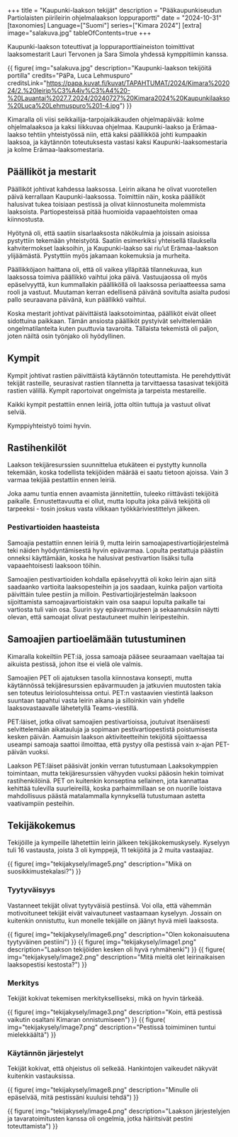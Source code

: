 +++
title = "Kaupunki-laakson tekijät"
description = "Pääkaupunkiseudun Partiolaisten piirileirin ohjelmalaakson loppuraportti"
date = "2024-10-31"
[taxonomies]
Language=["Suomi"]
series=["Kimara 2024"]
[extra]
image="salakuva.jpg"
tableOfContents=true
+++

Kaupunki-laakson toteuttivat ja loppuraporttiaineiston toimittivat laaksomestarit Lauri Tervonen ja Sara Simola yhdessä kymppitiimin kanssa.

{{
    figure(
        img="salakuva.jpg"
        description="Kaupunki-laakson tekijöitä portilla"
        credits="PäPa, Luca Lehmuspuro"
        creditsLink="https://papa.kuvat.fi/kuvat/TAPAHTUMAT/2024/Kimara%202024/2.%20leirip%C3%A4iv%C3%A4%20-%20Lauantai%2027.7.2024/20240727%20Kimara2024%20Kaupunkilaakso%20Luca%20Lehmuspuro%201-4.jpg")
}}

Kimaralla oli viisi seikkailija-tarpojaikäkauden ohjelmapäivää: kolme ohjelmalaaksoa ja kaksi liikkuvaa ohjelmaa.
Kaupunki-laakso ja Erämaa-laakso tehtiin yhteistyössä niin, että kaksi päällikköä johti kumpaakin laaksoa, ja käytännön toteutuksesta vastasi kaksi Kaupunki-laaksomestaria ja kolme Erämaa-laaksomestaria.

## Päälliköt ja mestarit

Päälliköt johtivat kahdessa laaksossa. Leirin aikana he olivat vuorotellen päivä kerrallaan Kaupunki-laaksossa.
Toimittiin näin, koska päälliköt halusivat tukea toisiaan pestissä ja olivat kiinnostuneita molemmista laaksoista. Partiopesteissä pitää huomioida vapaaehtoisten omaa kiinnostusta.

Hyötynä oli, että saatiin sisarlaaksosta näkökulmia ja joissain asioissa pystyttiin tekemään yhteistyötä. Saatiin esimerkiksi yhteisellä tilauksella kahvitermokset laaksoihin, ja Kaupunki-laakso sai riu’ut Erämaa-laakson ylijäämästä. Pystyttiin myös jakamaan kokemuksia ja murheita.

Päällikköjaon haittana oli, että oli vaikea ylläpitää tilannekuvaa, kun laaksossa toimiva päällikkö vaihtui joka päivä. Vastuujaossa oli myös epäselvyyttä, kun kummallakin päälliköllä oli laaksossa periaatteessa sama rooli ja vastuut. Muutaman kerran edellisenä päivänä sovitulta asialta pudosi pallo seuraavana päivänä, kun päällikkö vaihtui. 

Koska mestarit johtivat päivittäistä laaksotoimintaa, päälliköt eivät olleet sidottuina paikkaan. Tämän ansiosta päälliköt pystyivät selvittelemään ongelmatilanteita kuten puuttuvia tavaroita. Tällaista tekemistä oli paljon, joten näiltä osin työnjako oli hyödyllinen.

## Kympit

Kympit johtivat rastien päivittäistä käytännön toteuttamista. He perehdyttivät tekijät rasteille, seurasivat rastien tilannetta ja tarvittaessa tasasivat tekijöitä rastien välillä. Kympit raportoivat ongelmista ja tarpeista mestareille. 

Kaikki kympit pestattiin ennen leiriä, jotta oltiin tuttuja ja vastuut olivat selviä. 

Kymppiyhteistyö toimi hyvin.

## Rastihenkilöt 

Laakson tekijäresurssien suunnittelua etukäteen ei pystytty kunnolla tekemään, koska todellista tekijöiden määrää ei saatu tietoon ajoissa.
Vain 3 varmaa tekijää pestattiin ennen leiriä.

Joka aamu tuntia ennen avaamista jännitettiin, tuleeko riittävästi tekijöitä paikalle. Ennustettavuutta ei ollut, mutta lopulta joka päivä tekijöitä oli tarpeeksi - tosin joskus vasta vilkkaan työkkäriviestittelyn jälkeen.

### Pestivartioiden haasteista 

Samoajia pestattiin ennen leiriä 9, mutta leirin samoajapestivartiojärjestelmä teki näiden hyödyntämisestä hyvin epävarmaa. 
Lopulta pestattuja päästiin onneksi käyttämään, koska he halusivat pestivartion lisäksi tulla vapaaehtoisesti laaksoon töihin.

Samoajien pestivartioiden kohdalla epäselvyyttä oli koko leirin ajan siitä saadaanko vartioita laaksopesteihin ja jos saadaan, kuinka paljon vartioita päivittäin tulee pestiin ja milloin. Pestivartiojärjestelmän laaksoon sijoittamista samoajavartioistakin vain osa saapui lopulta paikalle tai vartiosta tuli vain osa. Suurin syy epävarmuuteen ja sekaannuksiin näytti olevan, että samoajat olivat pestautuneet muihin leiripesteihin. 

## Samoajien partioelämään tutustuminen
	
Kimaralla kokeiltiin PET:iä, jossa samoaja pääsee seuraamaan vaeltajaa tai aikuista pestissä, johon itse ei vielä ole valmis.

Samoajien PET oli ajatuksen tasolla kiinnostava konsepti, mutta käytännössä tekijäresurssien epävarmuuden ja jatkuvien muutosten takia sen toteutus leiriolosuhteissa ontui. PET:n vastaavien viestintä laakson suuntaan tapahtui vasta leirin aikana ja silloinkin vain yhdelle laaksovastaavalle lähetetyllä Teams-viestillä. 

PET:läiset, jotka olivat samoajien pestivartioissa, joutuivat itsenäisesti selvittelemään aikatauluja ja sopimaan pestivartiopestistä poistumisesta kesken päivän. Aamuisin laakson aktiviteetteihin tekijöitä sijoittaessa useampi samoaja saattoi ilmoittaa, että pystyy olla pestissä vain x-ajan PET-päivän vuoksi. 

Laakson PET:läiset pääsivät jonkin verran tutustumaan Laaksokymppien toimintaan, mutta tekijäresurssien vähyyden vuoksi pääosin hekin toimivat rastihenkilöinä. 
PET on kuitenkin konseptina sellainen, jota kannattaa kehittää tulevilla suurleireillä, koska parhaimmillaan se on nuorille loistava mahdollisuus päästä matalammalla kynnyksellä tutustumaan astetta vaativampiin pesteihin.  

## Tekijäkokemus

Tekijöille ja kympeille lähetettiin leirin jälkeen tekijäkokemuskysely. Kyselyyn tuli 16 vastausta, joista 3 oli kymppejä, 11 tekijöitä ja 2 muita vastaajiaz.

{{
    figure(
        img="tekijakysely/image5.png"
        description="Mikä on suosikkimustekalasi?")
}}

### Tyytyväisyys

Vastanneet tekijät olivat tyytyväisiä pestiinsä. Voi olla, että vähemmän motivoituneet tekijät eivät vaivautuneet vastaamaan kyselyyn. Jossain on kuitenkin onnistuttu, kun monelle tekijälle on jäänyt hyvä mieli laaksosta.

{{
    figure(
        img="tekijakysely/image6.png"
        description="Olen kokonaisuutena tyytyväinen pestiini")
}}
{{
    figure(
        img="tekijakysely/image1.png"
        description="Laakson tekijöiden kesken oli hyvä ryhmähenki")
}}
{{
    figure(
        img="tekijakysely/image2.png"
        description="Mitä mieltä olet leirinaikaisen laaksopestisi kestosta?")
}}

### Merkitys

Tekijät kokivat tekemisen merkitykselliseksi, mikä on hyvin tärkeää.

{{
    figure(
        img="tekijakysely/image3.png"
        description="Koin, että pestissä vaikutin osaltani Kimaran onnistumiseen")
}}
{{
    figure(
        img="tekijakysely/image7.png"
        description="Pestissä toimiminen tuntui mielekkäältä")
}}

### Käytännön järjestelyt

Tekijät kokivat, että ohjeistus oli selkeää. Hankintojen vaikeudet näkyvät kuitenkin vastauksissa.

{{
    figure(
        img="tekijakysely/image8.png"
        description="Minulle oli epäselvää, mitä pestissäni kuuluisi tehdä")
}}

{{
    figure(
        img="tekijakysely/image4.png"
        description="Laakson järjestelyjen ja tavaratoimitusten kanssa oli ongelmia, jotka häiritsivät pestini toteuttamista")
}}